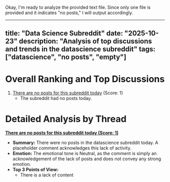Okay, I'm ready to analyze the provided text file. Since only one file is provided and it indicates "no posts," I will output accordingly.

---
title: "Data Science Subreddit"
date: "2025-10-23"
description: "Analysis of top discussions and trends in the datascience subreddit"
tags: ["datascience", "no posts", "empty"]
---

# Overall Ranking and Top Discussions
1.  [There are no posts for this subreddit today](https://www.reddit.com/r/datascience/) (Score: 1)
    *   The subreddit had no posts today.

# Detailed Analysis by Thread
**[ There are no posts for this subreddit today (Score: 1)](https://www.reddit.com/r/datascience/)**
*   **Summary:** There were no posts in the datascience subreddit today. A placeholder comment acknowledges this lack of activity.
*   **Emotion:** The emotional tone is Neutral, as the comment is simply an acknowledgement of the lack of posts and does not convey any strong emotion.
*   **Top 3 Points of View:**
    * There is a lack of content
